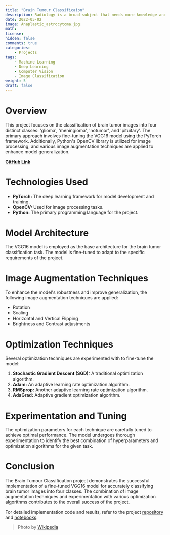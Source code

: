 ```yaml
---
title: "Brain Tumour Classificaion"
description: Radiology is a broad subject that needs more knowledge and understanding of medical science to identify tumors accurately. The need for a tumor detection program, thus, overcomes the lack of qualified radiologists. Using magnetic resonance imaging, biomedical image processing makes it easier to detect and locate brain tumors. In this study, a segmentation and detection method for brain tumors was developed using images from the MRI sequence as an input image to identify the tumor area. This process is difficult due to the wide variety of tumor tissues in the presence of different patients, and, in most cases, the similarity within normal tissues makes the task difficult. The main goal is to classify the brain in the presence of a brain tumor or a healthy brain.
date: 2022-05-02
image: Anaplastic_astrocytoma.jpg
math: 
license: 
hidden: false
comments: true
categories:
    - Projects
tags:
    - Machine Learning
    - Deep Learning
    - Computer Vision
    - Image Classification
weight: 5 
draft: false
---
```

# Overview

This project focuses on the classification of brain tumor images into four distinct classes: 'glioma', 'meningioma', 'notumor', and 'pituitary'. The primary approach involves fine-tuning the VGG16 model using the PyTorch framework. Additionally, Python's OpenCV library is utilized for image processing, and various image augmentation techniques are applied to enhance model generalization.

**[GitHub Link](https://github.com/U77w41/Brain-Tumour-Classificaion/tree/main)**

# Technologies Used

- **PyTorch:** The deep learning framework for model development and training.
- **OpenCV:** Used for image processing tasks.
- **Python:** The primary programming language for the project.

# Model Architecture

The VGG16 model is employed as the base architecture for the brain tumor classification task. The model is fine-tuned to adapt to the specific requirements of the project.

# Image Augmentation Techniques

To enhance the model's robustness and improve generalization, the following image augmentation techniques are applied:

- Rotation
- Scaling
- Horizontal and Vertical Flipping
- Brightness and Contrast adjustments

# Optimization Techniques

Several optimization techniques are experimented with to fine-tune the model:

1. **Stochastic Gradient Descent (SGD):** A traditional optimization algorithm.
2. **Adam:** An adaptive learning rate optimization algorithm.
3. **RMSprop:** Another adaptive learning rate optimization algorithm.
4. **AdaGrad:** Adaptive gradient optimization algorithm.

# Experimentation and Tuning

The optimization parameters for each technique are carefully tuned to achieve optimal performance. The model undergoes thorough experimentation to identify the best combination of hyperparameters and optimization algorithms for the given task.

# Conclusion

The Brain Tumour Classification project demonstrates the successful implementation of a fine-tuned VGG16 model for accurately classifying brain tumor images into four classes. The combination of image augmentation techniques and experimentation with various optimization algorithms contributes to the overall success of the project.

For detailed implementation code and results, refer to the project [repository](https://github.com/U77w41/Brain-Tumour-Classificaion/) and [notebooks](https://github.com/U77w41/Brain-Tumour-Classificaion/blob/main/notebooks/Brain%20Tumor%20Classification%20CDS%20Project.ipynb).


> Photo by [Wikipedia](https://upload.wikimedia.org/wikipedia/commons/d/d8/Anaplastic_astrocytoma.jpgi)